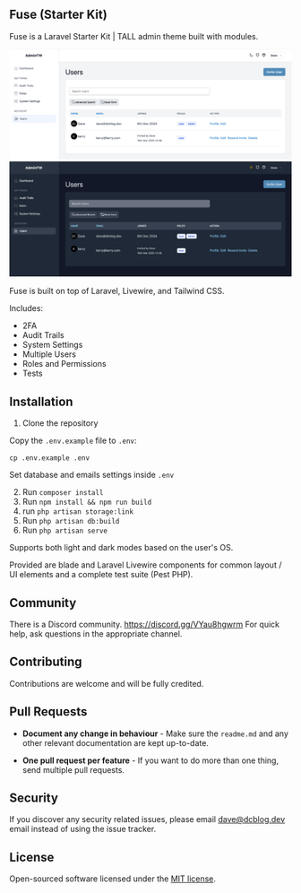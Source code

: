 ## Fuse (Starter Kit)

Fuse is a Laravel Starter Kit | TALL admin theme built with modules.

![Fuse](https://raw.githubusercontent.com/dcblogdev/laravel-admintw/refs/heads/main/public/images/admintw-light.png)
![Fuse](https://raw.githubusercontent.com/dcblogdev/laravel-admintw/refs/heads/main/public/images/admintw-dark.png)

Fuse is built on top of Laravel, Livewire, and Tailwind CSS.

Includes:
- 2FA
- Audit Trails
- System Settings
- Multiple Users
- Roles and Permissions
- Tests

## Installation

1. Clone the repository

Copy the `.env.example` file to `.env`:

```
cp .env.example .env
```

Set database and emails settings inside `.env`

2. Run `composer install`
3. Run `npm install && npm run build`
4. run `php artisan storage:link`
4. Run `php artisan db:build`
5. Run `php artisan serve`

Supports both light and dark modes based on the user's OS.

Provided are blade and Laravel Livewire components for common layout / UI elements and a complete test suite (Pest PHP).

## Community

There is a Discord community. https://discord.gg/VYau8hgwrm For quick help, ask questions in the appropriate channel.

## Contributing

Contributions are welcome and will be fully credited.

## Pull Requests

- **Document any change in behaviour** - Make sure the `readme.md` and any other relevant documentation are kept up-to-date.

- **One pull request per feature** - If you want to do more than one thing, send multiple pull requests.

## Security

If you discover any security related issues, please email dave@dcblog.dev email instead of using the issue tracker.

## License

Open-sourced software licensed under the [MIT license](https://opensource.org/licenses/MIT).

